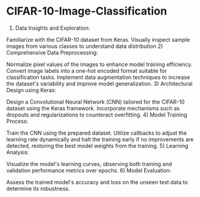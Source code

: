 # CIFAR-10-Image-Classification

1) Data Insights and Exploration:

Familiarize with the CIFAR-10 dataset from Keras.
Visually inspect sample images from various classes to understand data distribution
2) Comprehensive Data Preprocessing:

Normalize pixel values of the images to enhance model training efficiency.
Convert image labels into a one-hot encoded format suitable for classification tasks.
Implement data augmentation techniques to increase the dataset's variability and improve model generalization.
3) Architectural Design using Keras:

Design a Convolutional Neural Network (CNN) tailored for the CIFAR-10 dataset using the Keras framework.
Incorporate mechanisms such as dropouts and regularizations to counteract overfitting.
4) Model Training Process:

Train the CNN using the prepared dataset.
Utilize callbacks to adjust the learning rate dynamically and halt the training early if no improvements are detected, restoring the best model weights from the training.
5) Learning Analysis:

Visualize the model's learning curves, observing both training and validation performance metrics over epochs.
6) Model Evaluation:

Assess the trained model's accuracy and loss on the unseen test data to determine its robustness.
